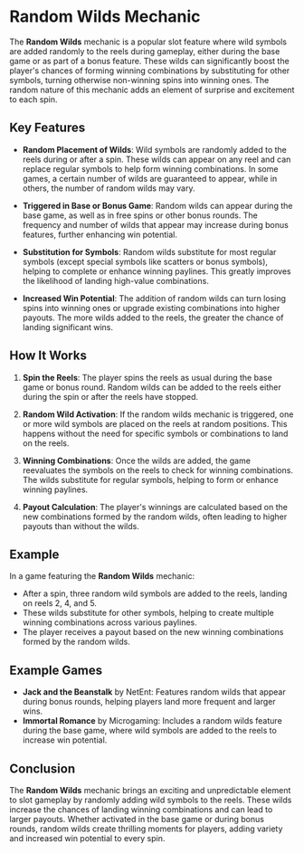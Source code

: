 # Random Wilds Mechanic

The **Random Wilds** mechanic is a popular slot feature where wild symbols are added randomly to the reels during gameplay, either during the base game or as part of a bonus feature. These wilds can significantly boost the player's chances of forming winning combinations by substituting for other symbols, turning otherwise non-winning spins into winning ones. The random nature of this mechanic adds an element of surprise and excitement to each spin.

## Key Features

- **Random Placement of Wilds**: Wild symbols are randomly added to the reels during or after a spin. These wilds can appear on any reel and can replace regular symbols to help form winning combinations. In some games, a certain number of wilds are guaranteed to appear, while in others, the number of random wilds may vary.

- **Triggered in Base or Bonus Game**: Random wilds can appear during the base game, as well as in free spins or other bonus rounds. The frequency and number of wilds that appear may increase during bonus features, further enhancing win potential.

- **Substitution for Symbols**: Random wilds substitute for most regular symbols (except special symbols like scatters or bonus symbols), helping to complete or enhance winning paylines. This greatly improves the likelihood of landing high-value combinations.

- **Increased Win Potential**: The addition of random wilds can turn losing spins into winning ones or upgrade existing combinations into higher payouts. The more wilds added to the reels, the greater the chance of landing significant wins.

## How It Works

1. **Spin the Reels**: The player spins the reels as usual during the base game or bonus round. Random wilds can be added to the reels either during the spin or after the reels have stopped.

2. **Random Wild Activation**: If the random wilds mechanic is triggered, one or more wild symbols are placed on the reels at random positions. This happens without the need for specific symbols or combinations to land on the reels.

3. **Winning Combinations**: Once the wilds are added, the game reevaluates the symbols on the reels to check for winning combinations. The wilds substitute for regular symbols, helping to form or enhance winning paylines.

4. **Payout Calculation**: The player's winnings are calculated based on the new combinations formed by the random wilds, often leading to higher payouts than without the wilds.

## Example

In a game featuring the **Random Wilds** mechanic:
- After a spin, three random wild symbols are added to the reels, landing on reels 2, 4, and 5.
- These wilds substitute for other symbols, helping to create multiple winning combinations across various paylines.
- The player receives a payout based on the new winning combinations formed by the random wilds.

## Example Games

- **Jack and the Beanstalk** by NetEnt: Features random wilds that appear during bonus rounds, helping players land more frequent and larger wins.
- **Immortal Romance** by Microgaming: Includes a random wilds feature during the base game, where wild symbols are added to the reels to increase win potential.

## Conclusion

The **Random Wilds** mechanic brings an exciting and unpredictable element to slot gameplay by randomly adding wild symbols to the reels. These wilds increase the chances of landing winning combinations and can lead to larger payouts. Whether activated in the base game or during bonus rounds, random wilds create thrilling moments for players, adding variety and increased win potential to every spin.
